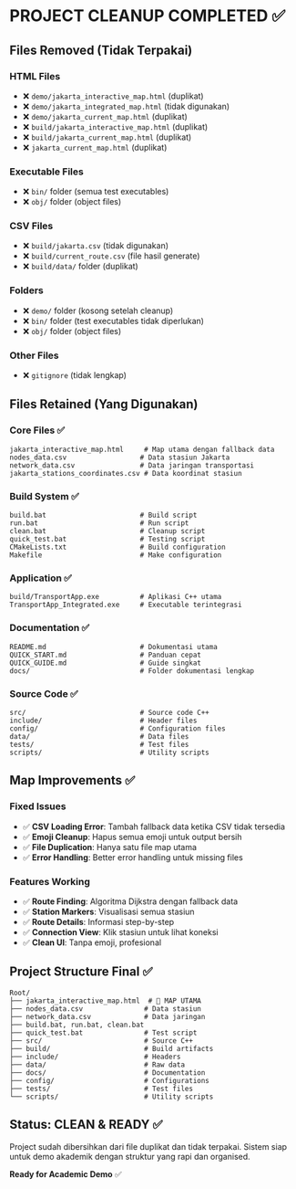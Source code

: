 # PROJECT CLEANUP COMPLETED ✅

## Files Removed (Tidak Terpakai)

### HTML Files
- ❌ `demo/jakarta_interactive_map.html` (duplikat)
- ❌ `demo/jakarta_integrated_map.html` (tidak digunakan)
- ❌ `demo/jakarta_current_map.html` (duplikat)
- ❌ `build/jakarta_interactive_map.html` (duplikat)
- ❌ `build/jakarta_current_map.html` (duplikat)
- ❌ `jakarta_current_map.html` (duplikat)

### Executable Files
- ❌ `bin/` folder (semua test executables)
- ❌ `obj/` folder (object files)

### CSV Files
- ❌ `build/jakarta.csv` (tidak digunakan)
- ❌ `build/current_route.csv` (file hasil generate)
- ❌ `build/data/` folder (duplikat)

### Folders
- ❌ `demo/` folder (kosong setelah cleanup)
- ❌ `bin/` folder (test executables tidak diperlukan)
- ❌ `obj/` folder (object files)

### Other Files
- ❌ `gitignore` (tidak lengkap)

## Files Retained (Yang Digunakan)

### Core Files ✅
```
jakarta_interactive_map.html     # Map utama dengan fallback data
nodes_data.csv                  # Data stasiun Jakarta
network_data.csv                # Data jaringan transportasi
jakarta_stations_coordinates.csv # Data koordinat stasiun
```

### Build System ✅
```
build.bat                       # Build script
run.bat                         # Run script  
clean.bat                       # Cleanup script
quick_test.bat                  # Testing script
CMakeLists.txt                  # Build configuration
Makefile                        # Make configuration
```

### Application ✅
```
build/TransportApp.exe          # Aplikasi C++ utama
TransportApp_Integrated.exe     # Executable terintegrasi
```

### Documentation ✅
```
README.md                       # Dokumentasi utama
QUICK_START.md                  # Panduan cepat
QUICK_GUIDE.md                  # Guide singkat
docs/                           # Folder dokumentasi lengkap
```

### Source Code ✅
```
src/                            # Source code C++
include/                        # Header files
config/                         # Configuration files
data/                           # Data files
tests/                          # Test files
scripts/                        # Utility scripts
```

## Map Improvements ✅

### Fixed Issues
- ✅ **CSV Loading Error**: Tambah fallback data ketika CSV tidak tersedia
- ✅ **Emoji Cleanup**: Hapus semua emoji untuk output bersih
- ✅ **File Duplication**: Hanya satu file map utama
- ✅ **Error Handling**: Better error handling untuk missing files

### Features Working
- ✅ **Route Finding**: Algoritma Dijkstra dengan fallback data
- ✅ **Station Markers**: Visualisasi semua stasiun
- ✅ **Route Details**: Informasi step-by-step
- ✅ **Connection View**: Klik stasiun untuk lihat koneksi
- ✅ **Clean UI**: Tanpa emoji, profesional

## Project Structure Final ✅

```
Root/
├── jakarta_interactive_map.html  # 🎯 MAP UTAMA
├── nodes_data.csv               # Data stasiun
├── network_data.csv             # Data jaringan  
├── build.bat, run.bat, clean.bat
├── quick_test.bat               # Test script
├── src/                         # Source C++
├── build/                       # Build artifacts
├── include/                     # Headers
├── data/                        # Raw data
├── docs/                        # Documentation
├── config/                      # Configurations
├── tests/                       # Test files
└── scripts/                     # Utility scripts
```

## Status: CLEAN & READY ✅

Project sudah dibersihkan dari file duplikat dan tidak terpakai. Sistem siap untuk demo akademik dengan struktur yang rapi dan organised.

**Ready for Academic Demo** ✅
